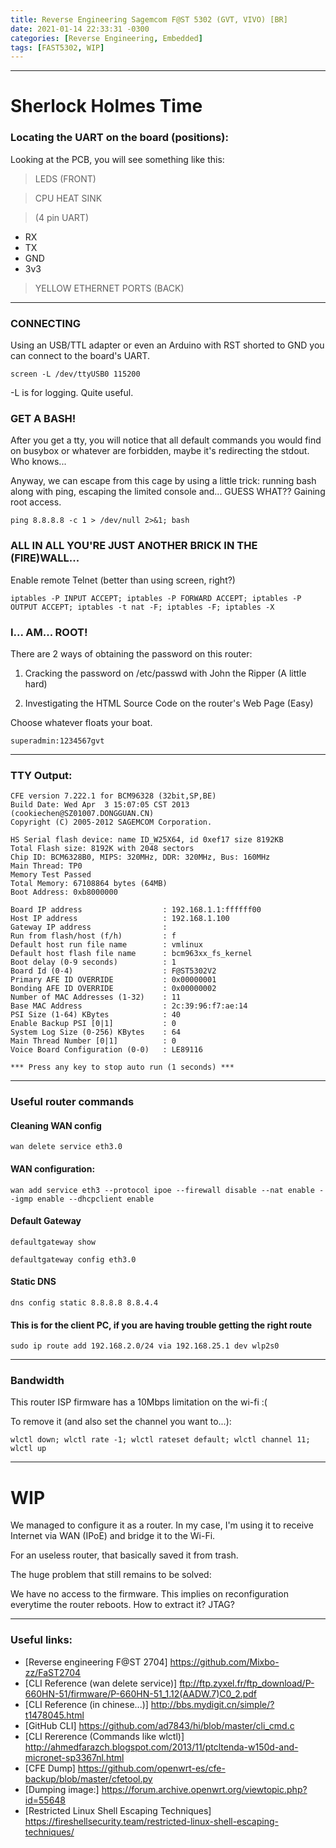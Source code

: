 ```yaml
---
title: Reverse Engineering Sagemcom F@ST 5302 (GVT, VIVO) [BR]
date: 2021-01-14 22:33:31 -0300
categories: [Reverse Engineering, Embedded]
tags: [FAST5302, WIP]
---
```


***

# Sherlock Holmes Time

### **Locating the UART on the board (positions)**:
Looking at the PCB, you will see something like this:

> LEDS (FRONT)

> CPU HEAT SINK

> (4 pin UART)
- RX
- TX
- GND
- 3v3

> YELLOW ETHERNET PORTS (BACK)

***

### **CONNECTING**

Using an USB/TTL adapter or even an Arduino with RST shorted to GND you can connect to the board's UART.

```console
screen -L /dev/ttyUSB0 115200
```

-L is for logging. Quite useful.

### **GET A BASH!**

After you get a tty, you will notice that all default commands you would find on busybox or whatever are forbidden, maybe it's redirecting the stdout. Who knows...

Anyway, we can escape from this cage by using a little trick: running bash along with ping, escaping the limited console and... GUESS WHAT?? Gaining root access.
```console
ping 8.8.8.8 -c 1 > /dev/null 2>&1; bash
```

### **ALL IN ALL YOU'RE JUST ANOTHER BRICK IN THE (FIRE)WALL...**
Enable remote Telnet (better than using screen, right?)
```console
iptables -P INPUT ACCEPT; iptables -P FORWARD ACCEPT; iptables -P OUTPUT ACCEPT; iptables -t nat -F; iptables -F; iptables -X
```
### **I... AM... ROOT!**
There are 2 ways of obtaining the password on this router:
1. Cracking the password on /etc/passwd with John the Ripper (A little hard)

2. Investigating the HTML Source Code on the router's Web Page (Easy)

Choose whatever floats your boat.

```
superadmin:1234567gvt
```

***

### **TTY Output:**

```console
CFE version 7.222.1 for BCM96328 (32bit,SP,BE)
Build Date: Wed Apr  3 15:07:05 CST 2013 (cookiechen@SZ01007.DONGGUAN.CN)
Copyright (C) 2005-2012 SAGEMCOM Corporation.

HS Serial flash device: name ID_W25X64, id 0xef17 size 8192KB
Total Flash size: 8192K with 2048 sectors
Chip ID: BCM6328B0, MIPS: 320MHz, DDR: 320MHz, Bus: 160MHz
Main Thread: TP0
Memory Test Passed
Total Memory: 67108864 bytes (64MB)
Boot Address: 0xb8000000

Board IP address                  : 192.168.1.1:ffffff00  
Host IP address                   : 192.168.1.100  
Gateway IP address                :   
Run from flash/host (f/h)         : f  
Default host run file name        : vmlinux  
Default host flash file name      : bcm963xx_fs_kernel  
Boot delay (0-9 seconds)          : 1  
Board Id (0-4)                    : F@ST5302V2  
Primary AFE ID OVERRIDE           : 0x00000001
Bonding AFE ID OVERRIDE           : 0x00000002
Number of MAC Addresses (1-32)    : 11  
Base MAC Address                  : 2c:39:96:f7:ae:14  
PSI Size (1-64) KBytes            : 40  
Enable Backup PSI [0|1]           : 0  
System Log Size (0-256) KBytes    : 64  
Main Thread Number [0|1]          : 0  
Voice Board Configuration (0-0)   : LE89116  

*** Press any key to stop auto run (1 seconds) ***
```

***

### **Useful router commands**

#### Cleaning WAN config

```console
wan delete service eth3.0
```

#### WAN configuration:

```console
wan add service eth3 --protocol ipoe --firewall disable --nat enable --igmp enable --dhcpclient enable
```

#### Default Gateway

```console
defaultgateway show
```

```console
defaultgateway config eth3.0
```

#### Static DNS

```console
dns config static 8.8.8.8 8.8.4.4
```

#### This is for the client PC, if you are having trouble getting the right route

```console
sudo ip route add 192.168.2.0/24 via 192.168.25.1 dev wlp2s0
```

***

### **Bandwidth**

This router ISP firmware has a 10Mbps limitation on the wi-fi :(

To remove it (and also set the channel you want to...):

```console
wlctl down; wlctl rate -1; wlctl rateset default; wlctl channel 11; wlctl up
```

***

# **WIP**

We managed to configure it as a router. In my case, I'm using it to receive Internet via WAN (IPoE) and bridge it to the Wi-Fi.

For an useless router, that basically saved it from trash.

The huge problem that still remains to be solved:

We have no access to the firmware. This implies on reconfiguration everytime the router reboots.
How to extract it? JTAG?

***

### **Useful links**:
- [Reverse engineering F@ST 2704] https://github.com/Mixbo-zz/FaST2704
- [CLI Reference (wan delete service)] ftp://ftp.zyxel.fr/ftp_download/P-660HN-51/firmware/P-660HN-51_1.12(AADW.7)C0_2.pdf
- [CLI Reference (in chinese...)] http://bbs.mydigit.cn/simple/?t1478045.html
- [GitHub CLI] https://github.com/ad7843/hi/blob/master/cli_cmd.c
- [CLI Rererence (Commands like wlctl)] http://ahmedfarazch.blogspot.com/2013/11/ptcltenda-w150d-and-micronet-sp3367nl.html
- [CFE Dump] https://github.com/openwrt-es/cfe-backup/blob/master/cfetool.py
- [Dumping image:] https://forum.archive.openwrt.org/viewtopic.php?id=55648
- [Restricted Linux Shell Escaping Techniques] https://fireshellsecurity.team/restricted-linux-shell-escaping-techniques/
